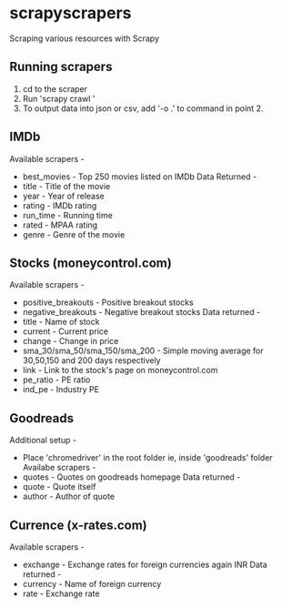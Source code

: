 # scrapyscrapers
Scraping various resources with Scrapy

## Running scrapers
1. cd to the scraper
2. Run 'scrapy crawl <scrapername>'
3. To output data into json or csv, add '-o <filename>.<extension>' to command in point 2.

## IMDb
Available scrapers - 
* best_movies - Top 250 movies listed on IMDb
Data Returned - 
* title - Title of the movie
* year - Year of release
* rating - IMDb rating
* run_time - Running time
* rated - MPAA rating
* genre - Genre of the movie

## Stocks (moneycontrol.com)
Available scrapers - 
* positive_breakouts - Positive breakout stocks
* negative_breakouts - Negative breakout stocks
Data returned - 
* title - Name of stock
* current - Current price
* change - Change in price 
* sma_30/sma_50/sma_150/sma_200 - Simple moving average for 30,50,150 and 200 days respectively
* link - Link to the stock's page on moneycontrol.com
* pe_ratio - PE ratio
* ind_pe - Industry PE

## Goodreads
Additional setup - 
* Place 'chromedriver' in the root folder ie, inside 'goodreads' folder
Availabe scrapers - 
* quotes - Quotes on goodreads homepage
Data returned - 
* quote - Quote itself
* author - Author of quote

## Currence (x-rates.com)
Available scrapers - 
* exchange - Exchange rates for foreign currencies again INR
Data returned - 
* currency - Name of foreign currency
* rate - Exchange rate
